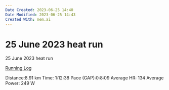 ```yaml
---
Date Created: 2023-06-25 14:40
Date Modified: 2023-06-25 14:43
Created With: mem.ai
---
```


# 25 June 2023 heat run

25 June 2023 heat run 


[Running Log](https://mem.ai/m/4KXHusJHwSlZqp76gQi1)

Distance:8.91 km
Time: 1:12:38
Pace (GAP):0:8:09
Average HR: 134
Average Power: 249 W
